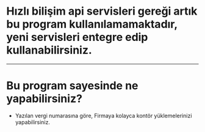 # Hızlı bilişim api servisleri gereği artık bu program kullanılamamaktadır, yeni servisleri entegre edip kullanabilirsiniz.
------------------------------

# Bu program sayesinde ne yapabilirsiniz?

- Yazılan vergi numarasına göre, Firmaya kolayca kontör yüklemelerinizi yapabilirsiniz.
